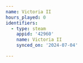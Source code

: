 ```yaml
---
name: Victoria II
hours_played: 0
identifiers:
  - type: steam
    appid: '42960'
    name: Victoria II
    synced_on: '2024-07-04'

---
```

